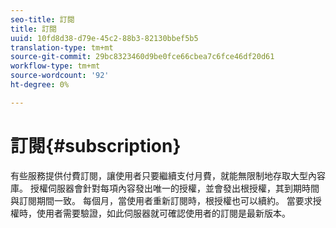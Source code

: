 ```yaml
---
seo-title: 訂閱
title: 訂閱
uuid: 10fd8d38-d79e-45c2-88b3-82130bbef5b5
translation-type: tm+mt
source-git-commit: 29bc8323460d9be0fce66cbea7c6fce46df20d61
workflow-type: tm+mt
source-wordcount: '92'
ht-degree: 0%

---
```



# 訂閱{#subscription}

有些服務提供付費訂閱，讓使用者只要繼續支付月費，就能無限制地存取大型內容庫。 授權伺服器會針對每項內容發出唯一的授權，並會發出根授權，其到期時間與訂閱期間一致。 每個月，當使用者重新訂閱時，根授權也可以續約。 當要求授權時，使用者需要驗證，如此伺服器就可確認使用者的訂閱是最新版本。
